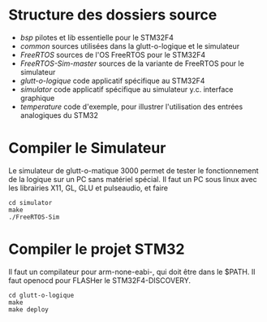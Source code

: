 Structure des dossiers source
=============================

- *bsp* pilotes et lib essentielle pour le STM32F4
- *common* sources utilisées dans la glutt-o-logique et le simulateur
- *FreeRTOS* sources de l'OS FreeRTOS pour le STM32F4
- *FreeRTOS-Sim-master* sources de la variante de FreeRTOS pour le simulateur
- *glutt-o-logique* code applicatif spécifique au STM32F4
- *simulator* code applicatif spécifique au simulateur y.c. interface graphique
- *temperature* code d'exemple, pour illustrer l'utilisation des entrées analogiques du STM32

Compiler le Simulateur
======================

Le simulateur de glutt-o-matique 3000 permet de tester le fonctionnement de la
logique sur un PC sans matériel spécial. Il faut un PC sous linux avec les librairies
X11, GL, GLU et pulseaudio, et faire

    cd simulator
    make
    ./FreeRTOS-Sim

Compiler le projet STM32
========================

Il faut un compilateur pour arm-none-eabi-, qui doit être dans le $PATH. Il
faut openocd pour FLASHer le STM32F4-DISCOVERY.

    cd glutt-o-logique
    make
    make deploy
